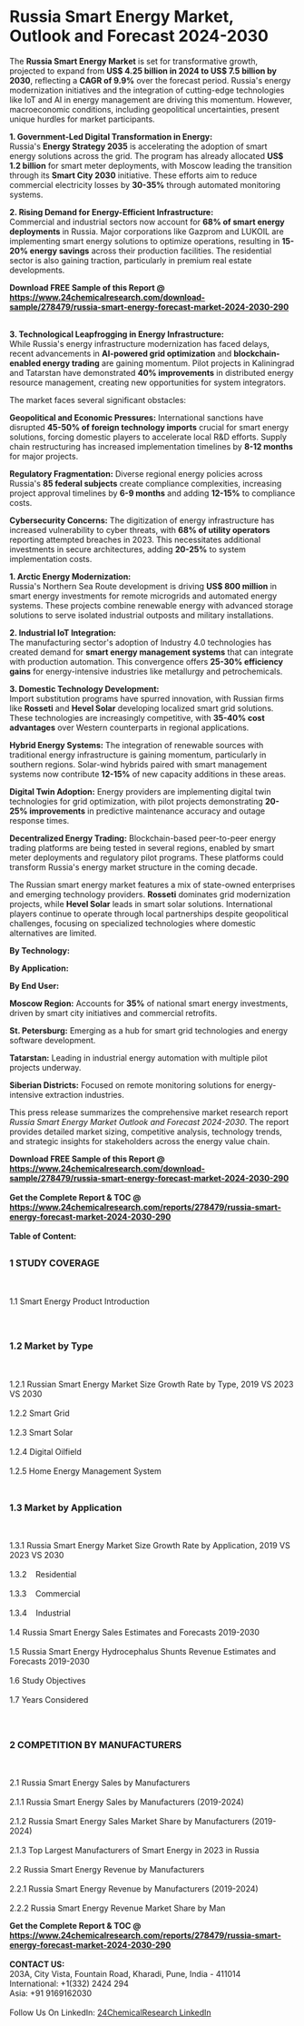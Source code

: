 <h1>Russia Smart Energy Market, Outlook and Forecast 2024-2030</h1><p>The <strong>Russia Smart Energy Market</strong> is set for transformative growth, projected to expand from <strong>US$ 4.25 billion in 2024 to US$ 7.5 billion by 2030</strong>, reflecting a <strong>CAGR of 9.9%</strong> over the forecast period. Russia's energy modernization initiatives and the integration of cutting-edge technologies like IoT and AI in energy management are driving this momentum. However, macroeconomic conditions, including geopolitical uncertainties, present unique hurdles for market participants.</p><p><strong>1. Government-Led Digital Transformation in Energy:</strong><br>
Russia's <strong>Energy Strategy 2035</strong> is accelerating the adoption of smart energy solutions across the grid. The program has already allocated <strong>US$ 1.2 billion</strong> for smart meter deployments, with Moscow leading the transition through its <strong>Smart City 2030</strong> initiative. These efforts aim to reduce commercial electricity losses by <strong>30-35%</strong> through automated monitoring systems.</p><p><strong>2. Rising Demand for Energy-Efficient Infrastructure:</strong><br>
Commercial and industrial sectors now account for <strong>68% of smart energy deployments</strong> in Russia. Major corporations like Gazprom and LUKOIL are implementing smart energy solutions to optimize operations, resulting in <strong>15-20% energy savings</strong> across their production facilities. The residential sector is also gaining traction, particularly in premium real estate developments.</p><div><b>Download FREE Sample of this Report @ 
            <a href="https://www.24chemicalresearch.com/download-sample/278479/russia-smart-energy-forecast-market-2024-2030-290">
            https://www.24chemicalresearch.com/download-sample/278479/russia-smart-energy-forecast-market-2024-2030-290</a></b></div><br><p><strong>3. Technological Leapfrogging in Energy Infrastructure:</strong><br>
While Russia's energy infrastructure modernization has faced delays, recent advancements in <strong>AI-powered grid optimization</strong> and <strong>blockchain-enabled energy trading</strong> are gaining momentum. Pilot projects in Kaliningrad and Tatarstan have demonstrated <strong>40% improvements</strong> in distributed energy resource management, creating new opportunities for system integrators.</p><p>The market faces several significant obstacles:</p><p><strong>Geopolitical and Economic Pressures:</strong> International sanctions have disrupted <strong>45-50% of foreign technology imports</strong> crucial for smart energy solutions, forcing domestic players to accelerate local R&amp;D efforts. Supply chain restructuring has increased implementation timelines by <strong>8-12 months</strong> for major projects.</p><p><strong>Regulatory Fragmentation:</strong> Diverse regional energy policies across Russia's <strong>85 federal subjects</strong> create compliance complexities, increasing project approval timelines by <strong>6-9 months</strong> and adding <strong>12-15%</strong> to compliance costs.</p><p><strong>Cybersecurity Concerns:</strong> The digitization of energy infrastructure has increased vulnerability to cyber threats, with <strong>68% of utility operators</strong> reporting attempted breaches in 2023. This necessitates additional investments in secure architectures, adding <strong>20-25%</strong> to system implementation costs.</p><p><strong>1. Arctic Energy Modernization:</strong><br>
Russia's Northern Sea Route development is driving <strong>US$ 800 million</strong> in smart energy investments for remote microgrids and automated energy systems. These projects combine renewable energy with advanced storage solutions to serve isolated industrial outposts and military installations.</p><p><strong>2. Industrial IoT Integration:</strong><br>
The manufacturing sector's adoption of Industry 4.0 technologies has created demand for <strong>smart energy management systems</strong> that can integrate with production automation. This convergence offers <strong>25-30% efficiency gains</strong> for energy-intensive industries like metallurgy and petrochemicals.</p><p><strong>3. Domestic Technology Development:</strong><br>
Import substitution programs have spurred innovation, with Russian firms like <strong>Rosseti</strong> and <strong>Hevel Solar</strong> developing localized smart grid solutions. These technologies are increasingly competitive, with <strong>35-40% cost advantages</strong> over Western counterparts in regional applications.</p><p><strong>Hybrid Energy Systems:</strong> The integration of renewable sources with traditional energy infrastructure is gaining momentum, particularly in southern regions. Solar-wind hybrids paired with smart management systems now contribute <strong>12-15%</strong> of new capacity additions in these areas.</p><p><strong>Digital Twin Adoption:</strong> Energy providers are implementing digital twin technologies for grid optimization, with pilot projects demonstrating <strong>20-25% improvements</strong> in predictive maintenance accuracy and outage response times.</p><p><strong>Decentralized Energy Trading:</strong> Blockchain-based peer-to-peer energy trading platforms are being tested in several regions, enabled by smart meter deployments and regulatory pilot programs. These platforms could transform Russia's energy market structure in the coming decade.</p><p>The Russian smart energy market features a mix of state-owned enterprises and emerging technology providers. <strong>Rosseti</strong> dominates grid modernization projects, while <strong>Hevel Solar</strong> leads in smart solar solutions. International players continue to operate through local partnerships despite geopolitical challenges, focusing on specialized technologies where domestic alternatives are limited.</p><p><strong>By Technology:</strong></p><p><strong>By Application:</strong></p><p><strong>By End User:</strong></p><p><strong>Moscow Region:</strong> Accounts for <strong>35%</strong> of national smart energy investments, driven by smart city initiatives and commercial retrofits.</p><p><strong>St. Petersburg:</strong> Emerging as a hub for smart grid technologies and energy software development.</p><p><strong>Tatarstan:</strong> Leading in industrial energy automation with multiple pilot projects underway.</p><p><strong>Siberian Districts:</strong> Focused on remote monitoring solutions for energy-intensive extraction industries.</p><p>This press release summarizes the comprehensive market research report <em>Russia Smart Energy Market Outlook and Forecast 2024-2030</em>. The report provides detailed market sizing, competitive analysis, technology trends, and strategic insights for stakeholders across the energy value chain.</p><div><b>Download FREE Sample of this Report @ 
            <a href="https://www.24chemicalresearch.com/download-sample/278479/russia-smart-energy-forecast-market-2024-2030-290">
            https://www.24chemicalresearch.com/download-sample/278479/russia-smart-energy-forecast-market-2024-2030-290</a></b></div><br><div><b>Get the Complete Report & TOC @ 
            <a href="https://www.24chemicalresearch.com/reports/278479/russia-smart-energy-forecast-market-2024-2030-290">
            https://www.24chemicalresearch.com/reports/278479/russia-smart-energy-forecast-market-2024-2030-290</a></b></div><br>
            <b>Table of Content:</b><p><h2><span style="font-size:16px"><strong>1 STUDY COVERAGE</strong></span></h2><br />
<p>1.1 Smart Energy Product Introduction</p><br />
<h2><span style="font-size:16px"><strong>1.2 Market by Type</strong></span></h2><br />
<p>1.2.1 Russian Smart Energy Market Size Growth Rate by Type, 2019 VS 2023 VS 2030<br /><br />
1.2.2 Smart Grid&nbsp;&nbsp; &nbsp;<br /><br />
1.2.3 Smart Solar<br /><br />
1.2.4 Digital Oilfield<br /><br />
1.2.5 Home Energy Management System<br /><br />
<h2><span style="font-size:16px"><strong>1.3 Market by Application</strong></span></h2><br />
<p>1.3.1 Russia Smart Energy Market Size Growth Rate by Application, 2019 VS 2023 VS 2030<br /><br />
1.3.2&nbsp;&nbsp; &nbsp;Residential<br /><br />
1.3.3&nbsp;&nbsp; &nbsp;Commercial<br /><br />
1.3.4&nbsp;&nbsp; &nbsp;Industrial<br /><br />
1.4 Russia Smart Energy Sales Estimates and Forecasts 2019-2030<br /><br />
1.5 Russia Smart Energy Hydrocephalus Shunts Revenue Estimates and Forecasts 2019-2030<br /><br />
1.6 Study Objectives<br /><br />
1.7 Years Considered</p><br />
<h2><span style="font-size:16px"><strong>2 COMPETITION BY MANUFACTURERS</strong></span></h2><br />
<p>2.1 Russia Smart Energy Sales by Manufacturers<br /><br />
2.1.1 Russia Smart Energy Sales by Manufacturers (2019-2024)<br /><br />
2.1.2 Russia Smart Energy Sales Market Share by Manufacturers (2019-2024)<br /><br />
2.1.3 Top Largest Manufacturers of Smart Energy in 2023 in Russia<br /><br />
2.2 Russia Smart Energy Revenue by Manufacturers<br /><br />
2.2.1 Russia Smart Energy Revenue by Manufacturers (2019-2024)<br /><br />
2.2.2 Russia Smart Energy Revenue Market Share by Man</p><div><b>Get the Complete Report & TOC @ 
            <a href="https://www.24chemicalresearch.com/reports/278479/russia-smart-energy-forecast-market-2024-2030-290">
            https://www.24chemicalresearch.com/reports/278479/russia-smart-energy-forecast-market-2024-2030-290</a></b></div><br><b>CONTACT US:</b><br>
            203A, City Vista, Fountain Road, Kharadi, Pune, India - 411014<br>
            International: +1(332) 2424 294<br>
            Asia: +91 9169162030 <br><br>
            Follow Us On LinkedIn: <a href="https://www.linkedin.com/company/24chemicalresearch/">24ChemicalResearch LinkedIn</a>